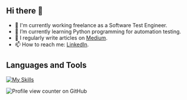 ## Hi there 👋

- 🔭 I'm currently working freelance as a Software Test Engineer.
- 🌱 I’m currently learning Python programming for automation testing.
-	📝 I regularly write articles on [Medium](https://medium.com/@handenurgurpinar5).
- 📫 How to reach me: [LinkedIn](www.linkedin.com/in/handenurgurpinar).

## Languages and Tools
[![My Skills](https://skillicons.dev/icons?i=java,js,python,HTML,mysql,postgresql,postman,mongodb,selenium,figma,jmeter,testrail,bitbucket,jira,vscode&theme=light)](https://skillicons.dev)

![Profile view counter on GitHub](https://komarev.com/ghpvc/?username=handenurgurpinar)
